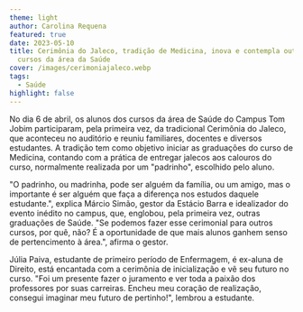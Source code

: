 ```yaml
---
theme: light
author: Carolina Requena
featured: true
date: 2023-05-10
title: Cerimônia do Jaleco, tradição de Medicina, inova e contempla outros
  cursos da área da Saúde
cover: /images/cerimoniajaleco.webp
tags:
  - Saúde
highlight: false
---
```

No dia 6 de abril, os alunos dos cursos da área de Saúde do Campus Tom Jobim participaram, pela primeira vez, da tradicional Cerimônia do Jaleco, que aconteceu no auditório e reuniu familiares, docentes e diversos estudantes. A tradição tem como objetivo iniciar as graduações do curso de Medicina, contando com a prática de entregar jalecos aos calouros do curso, normalmente realizada por um "padrinho", escolhido pelo aluno. 

"O padrinho, ou madrinha, pode ser alguém da família, ou um amigo, mas o importante é ser alguém que faça a diferença nos estudos daquele estudante.", explica Márcio Simão, gestor da Estácio Barra e idealizador do evento inédito no campus, que, englobou, pela primeira vez, outras graduações de Saúde. "Se podemos fazer esse cerimonial para outros cursos, por quê, não? É a oportunidade de que mais alunos ganhem senso de pertencimento à área.", afirma o gestor. 

Júlia Paiva, estudante de primeiro período de Enfermagem, é ex-aluna de Direito, está encantada com a cerimônia de inicialização e vê seu futuro no curso. "Foi um presente fazer o juramento e ver toda a paixão dos professores por suas carreiras. Encheu meu coração de realização, consegui imaginar meu futuro de pertinho!", lembrou a estudante.